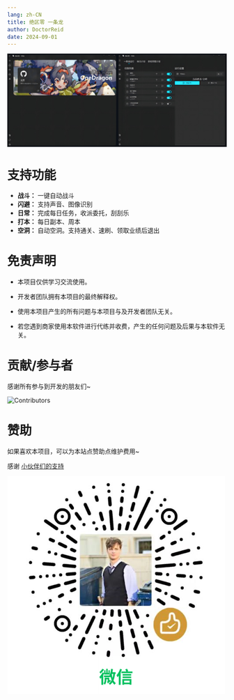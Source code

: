 ```yaml
---
lang: zh-CN
title: 绝区零 一条龙
author: DoctorReid
date: 2024-09-01
---
```


![应用展示](/images/zzz/zzz_app.png)

# 支持功能

- **战斗：** 一键自动战斗
- **闪避：** 支持声音、图像识别
- **日常：** 完成每日任务，收派委托，刮刮乐
- **打本：** 每日副本、周本
- **空洞：** 自动空洞。支持通关、速刷、领取业绩后退出

# 免责声明

- 本项目仅供学习交流使用。

- 开发者团队拥有本项目的最终解释权。

- 使用本项目产生的所有问题与本项目与及开发者团队无关。

- 若您遇到商家使用本软件进行代练并收费，产生的任何问题及后果与本软件无关。

# 贡献/参与者

感谢所有参与到开发的朋友们~

![Contributors](https://contributors-img.web.app/image?repo=DoctorReid/ZenlessZoneZero-OneDragon&max=1314520&columns=15)

# 赞助

如果喜欢本项目，可以为本站点赞助点维护费用~

感谢 [小伙伴们的支持](https://github.com/DoctorReid/OneDragon-Thanks)

![微信赞赏](/images/sponsor_wechat.png)